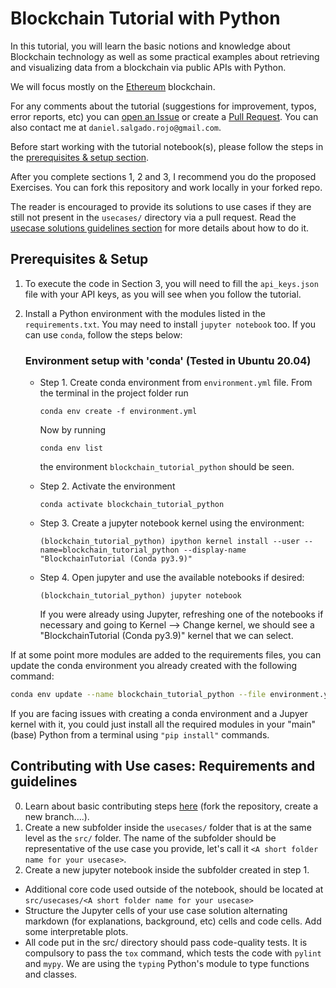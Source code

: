 # Blockchain Tutorial with Python

In this tutorial, you will learn the basic notions and knowledge about Blockchain technology as well as some practical examples about retrieving and visualizing data from a blockchain via public APIs with Python.

We will focus mostly on the [Ethereum](https://ethereum.org) blockchain.

For any comments about the tutorial (suggestions for improvement, typos, error reports, etc) you can [open an Issue](https://github.com/dsalgador/blockchain-tutorial-python/issues/new) or create a  [Pull Request](https://github.com/dsalgador/blockchain-tutorial-python/pulls). You can also contact me at `daniel.salgado.rojo@gmail.com`.

Before start working with the tutorial notebook(s), please follow the steps in the [prerequisites & setup section](#prerequisites--setup).


After you complete sections 1, 2 and 3, I recommend you do the proposed Exercises. You can fork this repository and work locally in your forked repo.

The reader is encouraged to provide its solutions to use cases if they are still not present in the `usecases/` directory via a pull request. Read the [usecase solutions guidelines section](#contributing-with-use-cases-requirements-and-guidelines) for more details about how to do it.


## Prerequisites & Setup

1. To execute the code in Section 3, you will need to fill the `api_keys.json` file with your API keys, as you will see when you follow the tutorial.

2. Install a Python environment with the modules listed in the `requirements.txt`. You may need to install `jupyter notebook` too. If you can use `conda`, follow the steps below:

    ### Environment setup with 'conda' (Tested in Ubuntu 20.04)

    * Step 1. Create conda environment from `environment.yml` file. From the terminal in the project folder run
        ``` 
        conda env create -f environment.yml
        ```
        Now by running 
        ```
        conda env list
        ```
        the environment `blockchain_tutorial_python` should be seen.

    * Step 2. Activate the environment
        ```
        conda activate blockchain_tutorial_python
        ```

    * Step 3. Create a jupyter notebook kernel using the environment:
        ```
        (blockchain_tutorial_python) ipython kernel install --user --name=blockchain_tutorial_python --display-name "BlockchainTutorial (Conda py3.9)"
        ```

    * Step 4. Open jupyter and use the available notebooks if desired:
        ```
        (blockchain_tutorial_python) jupyter notebook
        ```

        If you were already using Jupyter, refreshing one of the notebooks if necessary and going to Kernel --> Change kernel, we should see a "BlockchainTutorial (Conda py3.9)" kernel that we can select.

If at some point more modules are added to the requirements files, you can update the conda environment you already created with the following command:

```bash
conda env update --name blockchain_tutorial_python --file environment.yml --prune
```

If you are facing issues with creating a conda environment and a Jupyer kernel with it, you could just install all the required modules in your "main" (base) Python from a terminal using `"pip install"`  commands.


## Contributing with Use cases: Requirements and guidelines


0. Learn about basic contributing steps [here](https://gist.github.com/MarcDiethelm/7303312) (fork the repository, create a new branch....).
1. Create a new subfolder inside the `usecases/` folder that is at the same level as the `src/` folder. The name of the subfolder should be representative of the use case you provide, let's call it `<A short folder name for your usecase>`.
2. Create a new jupyter notebook inside the subfolder created in step 1.

- Additional core code used outside of the notebook, should be located at `src/usecases/<A short folder name for your usecase>`
- Structure the Jupyter cells of your use case solution alternating markdown (for explanations, background, etc) cells and code cells. Add some interpretable plots.
- All code put in the src/ directory should pass code-quality tests. It is compulsory to pass the `tox` command, which tests the code with `pylint` and `mypy`. We are using the `typing` Python's module to type functions and classes.
